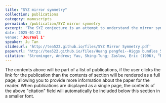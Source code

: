 ```yaml
---
title: "SYZ mirror symmetry"
collection: publications
category: manuscripts
permalink: /publication/SYZ mirror symmetry
excerpt: 'The SYZ conjecture is an attempt to understand the mirror symmetry conjecture, an issue in theoretical physics and mathematics. The original conjecture was proposed in a paper by Strominger, Yau, and Zaslow, entitled "Mirror Symmetry is T-duality".
date: 2025-01-23
venue: 'Journal 1'
speaker: Ju Tan 
slidesurl: 'http://tea522.github.io/files/SYZ Mirror Symmetry.pdf'
paperurl: 'http://tea522.github.io/files/Huang pengfei--Higgs bundles_55-113.pdf'
citation: 'Strominger, Andrew; Yau, Shing-Tung; Zaslow, Eric (1996), "Mirror symmetry is T-duality", Nuclear Physics B, 479 (1–2): 243–259, arXiv:hep-th/9606040, Bibcode:1996NuPhB.479..243S, doi:10.1016/0550-3213(96)00434-8, S2CID 14586676.'
---
```


The contents above will be part of a list of publications, if the user clicks the link for the publication than the contents of section will be rendered as a full page, allowing you to provide more information about the paper for the reader. When publications are displayed as a single page, the contents of the above "citation" field will automatically be included below this section in a smaller font.